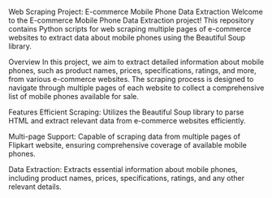 Web Scraping Project: E-commerce Mobile Phone Data Extraction
Welcome to the E-commerce Mobile Phone Data Extraction project! This repository contains Python scripts for web scraping multiple pages of e-commerce websites to extract data about mobile phones using the Beautiful Soup library.

Overview
In this project, we aim to extract detailed information about mobile phones, such as product names, prices, specifications, ratings, and more, from various e-commerce websites. The scraping process is designed to navigate through multiple pages of each website to collect a comprehensive list of mobile phones available for sale.

Features
Efficient Scraping: Utilizes the Beautiful Soup library to parse HTML and extract relevant data from e-commerce websites efficiently.

Multi-page Support: Capable of scraping data from multiple pages of Flipkart website, ensuring comprehensive coverage of available mobile phones.

Data Extraction: Extracts essential information about mobile phones, including product names, prices, specifications, ratings, and any other relevant details.

